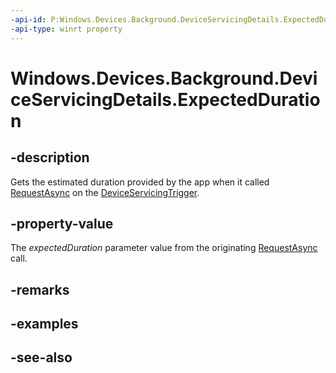 ```yaml
---
-api-id: P:Windows.Devices.Background.DeviceServicingDetails.ExpectedDuration
-api-type: winrt property
---
```


<!-- Property syntax
public Windows.Foundation.TimeSpan ExpectedDuration { get; }
-->

# Windows.Devices.Background.DeviceServicingDetails.ExpectedDuration

## -description
Gets the estimated duration provided by the app when it called [RequestAsync](../windows.applicationmodel.background/deviceservicingtrigger_requestasync_2058358296.md) on the [DeviceServicingTrigger](../windows.applicationmodel.background/deviceservicingtrigger.md).

## -property-value
The *expectedDuration* parameter value from the originating [RequestAsync](/uwp/api/windows.applicationmodel.background.deviceservicingtrigger.requestasync) call.

## -remarks

## -examples

## -see-also
